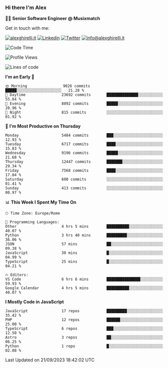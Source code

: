 ### Hi there I'm Alex

👨‍💻 __Senior Software Engineer @ Musixmatch__

Get in touch with me:

[![alexghirelli.it](https://img.shields.io/static/v1?label=1gh.dev&message=%20&color=red&logo=&style=flat-square&logoColor=white)](https://1gh.dev/)
[![Linkedin](https://img.shields.io/static/v1?label=Linkedin&message=%20&color=blue&logo=Linkedin&style=flat-square&logoColor=white)](https://linkedin.com/in/alexghirelli)
[![Twitter](https://img.shields.io/static/v1?label=Twitter&message=%20&color=blue&logo=Twitter&style=flat-square&logoColor=white)](https://twitter.com/alexGhirelli)
[![info@alexghirelli.it](https://img.shields.io/static/v1?label=info@alexghirelli.it&message=%20&color=red&logo=gmail&style=flat-square&logoColor=white)](mailto:info@alexghirelli.it)

<!--START_SECTION:waka-->
![Code Time](http://img.shields.io/badge/Code%20Time-7%2C569%20hrs%2015%20mins-blue)

![Profile Views](http://img.shields.io/badge/Profile%20Views-0-blue)

![Lines of code](https://img.shields.io/badge/From%20Hello%20World%20I%27ve%20Written-113.1%20million%20lines%20of%20code-blue)

**I'm an Early 🐤** 

```text
🌞 Morning                9026 commits        █████░░░░░░░░░░░░░░░░░░░░   21.28 % 
🌆 Daytime                23692 commits       ██████████████░░░░░░░░░░░   55.84 % 
🌃 Evening                8892 commits        █████░░░░░░░░░░░░░░░░░░░░   20.96 % 
🌙 Night                  815 commits         ░░░░░░░░░░░░░░░░░░░░░░░░░   01.92 % 
```
📅 **I'm Most Productive on Thursday** 

```text
Monday                   5484 commits        ███░░░░░░░░░░░░░░░░░░░░░░   12.93 % 
Tuesday                  6717 commits        ████░░░░░░░░░░░░░░░░░░░░░   15.83 % 
Wednesday                9196 commits        █████░░░░░░░░░░░░░░░░░░░░   21.68 % 
Thursday                 12447 commits       ███████░░░░░░░░░░░░░░░░░░   29.34 % 
Friday                   7568 commits        ████░░░░░░░░░░░░░░░░░░░░░   17.84 % 
Saturday                 600 commits         ░░░░░░░░░░░░░░░░░░░░░░░░░   01.41 % 
Sunday                   413 commits         ░░░░░░░░░░░░░░░░░░░░░░░░░   00.97 % 
```


📊 **This Week I Spent My Time On** 

```text
🕑︎ Time Zone: Europe/Rome

💬 Programming Languages: 
Other                    4 hrs 5 mins        ██████████░░░░░░░░░░░░░░░   40.07 % 
Python                   3 hrs 40 mins       █████████░░░░░░░░░░░░░░░░   36.06 % 
JSON                     57 mins             ██░░░░░░░░░░░░░░░░░░░░░░░   09.38 % 
JavaScript               30 mins             █░░░░░░░░░░░░░░░░░░░░░░░░   04.99 % 
TypeScript               25 mins             █░░░░░░░░░░░░░░░░░░░░░░░░   04.21 % 

🔥 Editors: 
VS Code                  6 hrs 6 mins        ███████████████░░░░░░░░░░   59.93 % 
Google Calendar          4 hrs 5 mins        ██████████░░░░░░░░░░░░░░░   40.07 % 
```

**I Mostly Code in JavaScript** 

```text
JavaScript               17 repos            █████████░░░░░░░░░░░░░░░░   35.42 % 
PHP                      12 repos            ██████░░░░░░░░░░░░░░░░░░░   25.00 % 
TypeScript               6 repos             ███░░░░░░░░░░░░░░░░░░░░░░   12.50 % 
Astro                    3 repos             ██░░░░░░░░░░░░░░░░░░░░░░░   06.25 % 
Python                   1 repo              █░░░░░░░░░░░░░░░░░░░░░░░░   02.08 % 
```




 Last Updated on 21/09/2023 18:42:02 UTC
<!--END_SECTION:waka-->
